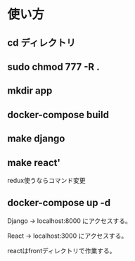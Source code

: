 # 使い方
## cd ディレクトリ
## sudo chmod 777 -R .
## mkdir app
## docker-compose build
## make django
## make react'
redux使うならコマンド変更
## docker-compose up -d

Django -> localhost:8000 にアクセスする。

React -> localhost:3000 にアクセスする。

reactはfrontディレクトリで作業する。
